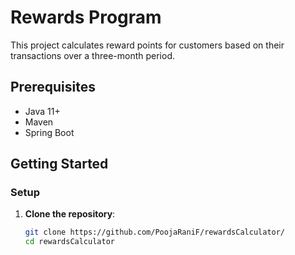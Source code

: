 # Rewards Program

This project calculates reward points for customers based on their transactions over a three-month period.

## Prerequisites

- Java 11+
- Maven
- Spring Boot

## Getting Started

### Setup

1. **Clone the repository**:
   ```bash
   git clone https://github.com/PoojaRaniF/rewardsCalculator/
   cd rewardsCalculator
